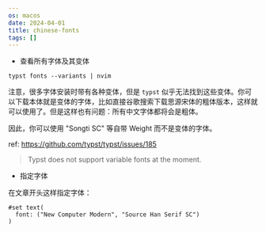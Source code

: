 ```yaml
---
os: macos
date: 2024-04-01
title: chinese-fonts
tags: []
---
```


- 查看所有字体及其变体

```
typst fonts --variants | nvim
```

注意，很多字体安装时带有各种变体，但是 `typst` 似乎无法找到这些变体。你可以下载本体就是变体的字体，比如直接谷歌搜索下载思源宋体的粗体版本，这样就可以使用了。但是这样也有问题：所有中文字体都将会是粗体。

因此，你可以使用 "Songti SC" 等自带 Weight 而不是变体的字体。

ref: https://github.com/typst/typst/issues/185

> Typst does not support variable fonts at the moment.

- 指定字体

在文章开头这样指定字体：

```typst
#set text(
  font: ("New Computer Modern", "Source Han Serif SC")
)
```

